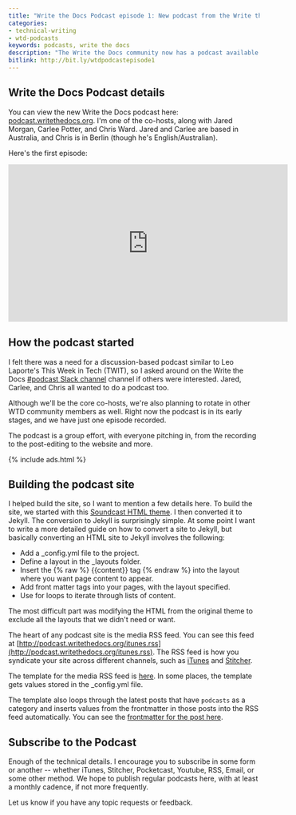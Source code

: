 ```yaml
---
title: "Write the Docs Podcast episode 1: New podcast from the Write the Docs community"
categories:
- technical-writing
- wtd-podcasts
keywords: podcasts, write the docs
description: "The Write the Docs community now has a podcast available. The podcast follows a discussion-based format with several co-hosts talking about recent articles or topics related to tech comm. The podcast is available on almost every podcast platform."
bitlink: http://bit.ly/wtdpodcastepisode1
---
```


## Write the Docs Podcast details

You can view the new Write the Docs podcast here: [podcast.writethedocs.org](http://podcast.writethedocs.org). I'm one of the co-hosts, along with Jared Morgan, Carlee Potter, and Chris Ward. Jared and Carlee are based in Australia, and Chris is in Berlin (though he's English/Australian).

Here's the first episode:

<iframe width="560" height="315" src="https://www.youtube.com/embed/o1_TXiltVfA" frameborder="0" allowfullscreen></iframe>

## How the podcast started

I felt there was a need for a discussion-based podcast similar to Leo Laporte's This Week in Tech (TWIT), so I asked around on the Write the Docs [#podcast Slack channel](https://writethedocs.slack.com/messages/podcast/) channel if others were interested. Jared, Carlee, and Chris all wanted to do a podcast too.

Although we'll be the core co-hosts, we're also planning to rotate in other WTD community members as well. Right now the podcast is in its early stages, and we have just one episode recorded.

The podcast is a group effort, with everyone pitching in, from the recording to the post-editing to the website and more.

{% include ads.html %}

## Building the podcast site

I helped build the site, so I want to mention a few details here. To build the site, we started with this [Soundcast HTML theme](http://preview.themeforest.net/item/soundcast-podcast-responsive-theme/full_screen_preview/15691831?_ga=1.186618985.1798318015.1478823039). I then converted it to Jekyll. The conversion to Jekyll is surprisingly simple. At some point I want to write a more detailed guide on how to convert a site to Jekyll, but basically converting an HTML site to Jekyll involves the following:

* Add a _config.yml file to the project.
* Define a layout in the _layouts folder.
* Insert the {% raw %} {{content}} tag {% endraw %} into the layout where you want page content to appear.
* Add front matter tags into your pages, with the layout specified.
* Use for loops to iterate through lists of content.

The most difficult part was modifying the HTML from the original theme to exclude all the layouts that we didn't need or want.

The heart of any podcast site is the media RSS feed. You can see this feed at [http://podcast.writethedocs.org/itunes.rss](http://podcast.writethedocs.org/itunes.rss). The RSS feed is how you syndicate your site across different channels, such as [iTunes](https://itunes.apple.com/us/podcast/write-the-docs-podcast/id1178393510) and [Stitcher](http://www.stitcher.com/podcast/write-the-docs-podcast).

The template for the media RSS feed is [here](https://github.com/writethedocspodcast/writethedocspodcast.github.io/blob/master/itunes.rss). In some places, the template gets values stored in the _config.yml file.

The template also loops through the latest posts that have `podcasts` as a category and inserts values from the frontmatter in those posts into the RSS feed automatically. You can see the [frontmatter for the post here](https://github.com/writethedocspodcast/writethedocspodcast.github.io/blob/master/_posts/2016-11-19-episode-1-this-week-in-tech-comm.md).

## Subscribe to the Podcast

Enough of the technical details. I encourage you to subscribe in some form or another -- whether iTunes, Stitcher, Pocketcast, Youtube, RSS, Email, or some other method. We hope to publish regular podcasts here, with at least a monthly cadence, if not more frequently.

Let us know if you have any topic requests or feedback.

